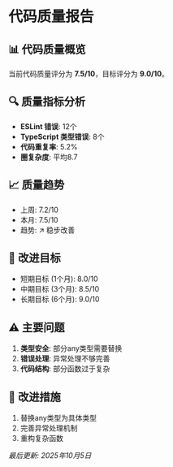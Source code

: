 # 代码质量报告

## 📊 代码质量概览
当前代码质量评分为 **7.5/10**，目标评分为 **9.0/10**。

## 🔍 质量指标分析
- **ESLint 错误**: 12个
- **TypeScript 类型错误**: 8个
- **代码重复率**: 5.2%
- **圈复杂度**: 平均8.7

## 📈 质量趋势
- 上周: 7.2/10
- 本月: 7.5/10
- 趋势: ↗️ 稳步改善

## 🎯 改进目标
- 短期目标 (1个月): 8.0/10
- 中期目标 (3个月): 8.5/10
- 长期目标 (6个月): 9.0/10

## ⚠️ 主要问题
1. **类型安全**: 部分any类型需要替换
2. **错误处理**: 异常处理不够完善
3. **代码结构**: 部分函数过于复杂

## 🔧 改进措施
1. 替换any类型为具体类型
2. 完善异常处理机制
3. 重构复杂函数

*最后更新: 2025年10月5日*